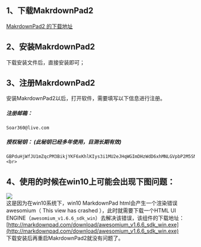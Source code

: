 ## 1、下载MakrdownPad2
[MakrdownPad2 的下载地址](http://markdownpad.com/download/markdownpad2-setup.exe " MakrdownPad2 的下载地址")<br>
## 2、安装MakrdownPad2
下载安装文件后，直接安装即可；
## 3、注册MakrdownPad2
安装MakrdownPad2以后，打开软件，需要填写以下信息进行注册。<br>
##### 注册邮箱：
    Soar360@live.com
##### 授权秘钥：	(此秘钥已经多年使用，目测长期有效)
    GBPduHjWfJU1mZqcPM3BikjYKF6xKhlKIys3i1MU2eJHqWGImDHzWdD6xhMNLGVpbP2M5SN6bnxn2kSE8qHqNY5QaaRxmO3YSMHxlv2EYpjdwLcPwfeTG7kUdnhKE0vVy4RidP6Y2wZ0q74f47fzsZo45JE2hfQBFi2O9Jldjp1mW8HUpTtLA2a5/sQytXJUQl/QKO0jUQY4pa5CCx20sV1ClOTZtAGngSOJtIOFXK599sBr5aIEFyH0K7H4BoNMiiDMnxt1rD8Vb/ikJdhGMMQr0R4B+L3nWU97eaVPTRKfWGDE8/eAgKzpGwrQQoDh+nzX1xoVQ8NAuH+s4UcSeQ==<br>
## 4、使用的时候在win10上可能会出现下图问题：
![](https://i.imgur.com/DTxAod9.png)<br>
这是因为在win10系统下，win10 MarkdownPad html会产生一个渲染错误 awesomium（ This view has crashed ），此时就需要下载一个HTML UI ENGINE（`awesomium_v1.6.6_sdk_win`）去解决该错误，该组件的下载地址：<br>
[http://markdownpad.com/download/awesomium_v1.6.6_sdk_win.exe](http://markdownpad.com/download/awesomium_v1.6.6_sdk_win.exe)<br>
下载安装后再重启MakrdownPad2就没有问题了。
